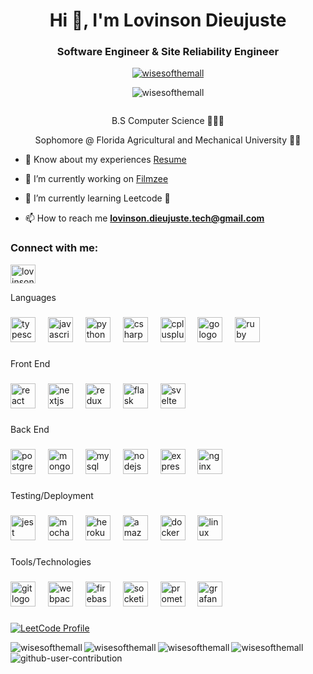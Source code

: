 <h1 align="center">Hi 👋, I'm Lovinson Dieujuste</h1>
<h3 align="center">Software Engineer & Site Reliability Engineer</h3>



<p align="center"> <a href="https://github.com/ryo-ma/github-profile-trophy"><img src="https://github-profile-trophy.vercel.app/?username=wisesofthemall" alt="wisesofthemall" /></a> </p>
<p align="center"> <img src="https://komarev.com/ghpvc/?username=wisesofthemall&label=Profile%20views&color=0e75b6&style=for-the-badge" alt="wisesofthemall" /> </p>
<p align="center"> <a href="https://twitter.com/" target="blank"><img src="https://img.shields.io/twitter/follow/?logo=twitter&style=for-the-badge" alt="" /></a> </p>
<p align="center"> B.S Computer Science 👨🏿‍💻 </p>
<p align="center"> Sophomore @ Florida Agricultural and Mechanical University 🐍🧡 </p>

- 📄 Know about my experiences [Resume](https://lovinsonresume.web.app/Lovinson%20Resume.pdf)
  
- 🔭 I’m currently working on [Filmzee](https://github.com/Wisesofthemall/Filmzee)

- 🌱 I’m currently learning Leetcode 🙂

- 📫 How to reach me **lovinson.dieujuste.tech@gmail.com**



<h3 align="left">Connect with me:</h3>
<p align="left">
<a href="https://linkedin.com/in/lovinson-dieujuste-231700222" target="blank"><img align="center" src="https://raw.githubusercontent.com/rahuldkjain/github-profile-readme-generator/master/src/images/icons/Social/linked-in-alt.svg" alt="lovinson-dieujuste-231700222" height="30" width="40" /></a>
</p>

<p align="left">Languages</p>

###

<div align="left">
  <img src="https://cdn.jsdelivr.net/gh/devicons/devicon/icons/typescript/typescript-original.svg" height="40" alt="typescript logo"  />
  <img width="12" />
  <img src="https://cdn.jsdelivr.net/gh/devicons/devicon/icons/javascript/javascript-original.svg" height="40" alt="javascript logo"  />
  <img width="12" />
  <img src="https://cdn.jsdelivr.net/gh/devicons/devicon/icons/python/python-original.svg" height="40" alt="python logo"  />
  <img width="12" />
  <img src="https://cdn.jsdelivr.net/gh/devicons/devicon/icons/csharp/csharp-original.svg" height="40" alt="csharp logo"  />
  <img width="12" />
  <img src="https://cdn.jsdelivr.net/gh/devicons/devicon/icons/cplusplus/cplusplus-original.svg" height="40" alt="cplusplus logo"  />
  <img width="12" />
  <img src="https://cdn.jsdelivr.net/gh/devicons/devicon/icons/go/go-original.svg" height="40" alt="go logo"  />
  <img width="12" />
  <img src="https://cdn.jsdelivr.net/gh/devicons/devicon/icons/ruby/ruby-original.svg" height="40" alt="ruby logo"  />
</div>

###

<p align="left">Front End</p>

###

<div align="left">
  <img src="https://cdn.jsdelivr.net/gh/devicons/devicon/icons/react/react-original.svg" height="40" alt="react logo"  />
  <img width="12" />
  <img src="https://cdn.jsdelivr.net/gh/devicons/devicon/icons/nextjs/nextjs-original.svg" height="40" alt="nextjs logo"  />
  <img width="12" />
  <img src="https://cdn.jsdelivr.net/gh/devicons/devicon/icons/redux/redux-original.svg" height="40" alt="redux logo"  />
  <img width="12" />
  <img src="https://cdn.jsdelivr.net/gh/devicons/devicon/icons/flask/flask-original.svg" height="40" alt="flask logo"  />
  <img width="12" />
  <img src="https://cdn.jsdelivr.net/gh/devicons/devicon/icons/svelte/svelte-original.svg" height="40" alt="svelte logo"  />
</div>

###

<p align="left">Back End</p>

###

<div align="left">
  <img src="https://cdn.jsdelivr.net/gh/devicons/devicon/icons/postgresql/postgresql-original.svg" height="40" alt="postgresql logo"  />
  <img width="12" />
  <img src="https://cdn.jsdelivr.net/gh/devicons/devicon/icons/mongodb/mongodb-original.svg" height="40" alt="mongodb logo"  />
  <img width="12" />
  <img src="https://cdn.jsdelivr.net/gh/devicons/devicon/icons/mysql/mysql-original.svg" height="40" alt="mysql logo"  />
  <img width="12" />
  <img src="https://cdn.jsdelivr.net/gh/devicons/devicon/icons/nodejs/nodejs-original.svg" height="40" alt="nodejs logo"  />
  <img width="12" />
  <img src="https://cdn.jsdelivr.net/gh/devicons/devicon/icons/express/express-original.svg" height="40" alt="express logo"  />
  <img width="12" />
  <img src="https://cdn.jsdelivr.net/gh/devicons/devicon/icons/nginx/nginx-original.svg" height="40" alt="nginx logo"  />
</div>

###

<p align="left">Testing/Deployment</p>

###

<div align="left">
  <img src="https://cdn.jsdelivr.net/gh/devicons/devicon/icons/jest/jest-plain.svg" height="40" alt="jest logo"  />
  <img width="12" />
  <img src="https://cdn.jsdelivr.net/gh/devicons/devicon/icons/mocha/mocha-plain.svg" height="40" alt="mocha logo"  />
  <img width="12" />
  <img src="https://cdn.jsdelivr.net/gh/devicons/devicon/icons/heroku/heroku-original.svg" height="40" alt="heroku logo"  />
  <img width="12" />
  <img src="https://cdn.jsdelivr.net/gh/devicons/devicon/icons/amazonwebservices/amazonwebservices-line-wordmark.svg" height="40" alt="amazonwebservices logo"  />
  <img width="12" />
  <img src="https://cdn.jsdelivr.net/gh/devicons/devicon/icons/docker/docker-original.svg" height="40" alt="docker logo"  />
  <img width="12" />
  <img src="https://cdn.jsdelivr.net/gh/devicons/devicon/icons/linux/linux-original.svg" height="40" alt="linux logo"  />
</div>

###

<p align="left">Tools/Technologies</p>

###

<div align="left">
  <img src="https://cdn.jsdelivr.net/gh/devicons/devicon/icons/git/git-original.svg" height="40" alt="git logo"  />
  <img width="12" />
  <img src="https://cdn.jsdelivr.net/gh/devicons/devicon/icons/webpack/webpack-original.svg" height="40" alt="webpack logo"  />
  <img width="12" />
  <img src="https://cdn.jsdelivr.net/gh/devicons/devicon/icons/firebase/firebase-plain.svg" height="40" alt="firebase logo"  />
  <img width="12" />
  <img src="https://cdn.jsdelivr.net/gh/devicons/devicon/icons/socketio/socketio-original.svg" height="40" alt="socketio logo"  />
  <img width="12" />
  <img src="https://cdn.jsdelivr.net/gh/devicons/devicon/icons/prometheus/prometheus-original.svg" height="40" alt="prometheus logo"  />
  <img width="12" />
  <img src="https://cdn.jsdelivr.net/gh/devicons/devicon/icons/grafana/grafana-original.svg" height="40" alt="grafana logo"  />
</div>

###

 <a href="https://leetcode.com/u/LovinsonDieujuste/" target="_blank">
  <img
    src="https://leetcode.lovinsonleetcode.workers.dev/LovinsonDieujuste?ext=all&theme=dark"
    alt="LeetCode Profile"
  />
</a>


  <p><img align="left" src="https://github-readme-stats.vercel.app/api?username=Wisesofthemall&theme=github_dark&hide_border=false&include_all_commits=true&count_private=true&show_icons=true" alt="wisesofthemall" /></p>
    <p><img align="left" src="https://github-readme-streak-stats.herokuapp.com/?user=Wisesofthemall&theme=holi-theme&hide_border=false" alt="wisesofthemall" /></p>
    <p><img align="left" src="https://github-readme-stats.vercel.app/api/top-langs/?username=Wisesofthemall&theme=github_dark&hide_border=false&include_all_commits=true&count_private=false&layout=compact" alt="wisesofthemall" /></p>
     <p><img align="left" src="https://github-readme-activity-graph.vercel.app/graph?username=Wisesofthemall&theme=react-dark" alt="wisesofthemall" /></p>

  

  </div>

![github-user-contribution](https://github.com/user-attachments/assets/0c3f5997-39bf-4428-bcd3-9162deab83e5)
<svg viewBox="-16 -32 880 192" width="880" height="192" xmlns="http://www.w3.org/2000/svg">

